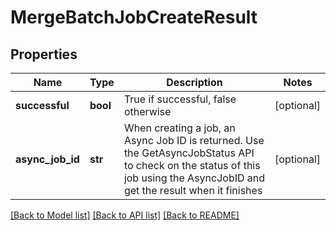 # MergeBatchJobCreateResult

## Properties
Name | Type | Description | Notes
------------ | ------------- | ------------- | -------------
**successful** | **bool** | True if successful, false otherwise | [optional] 
**async_job_id** | **str** | When creating a job, an Async Job ID is returned.  Use the GetAsyncJobStatus API to check on the status of this job using the AsyncJobID and get the result when it finishes | [optional] 

[[Back to Model list]](../README.md#documentation-for-models) [[Back to API list]](../README.md#documentation-for-api-endpoints) [[Back to README]](../README.md)


